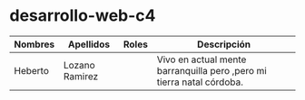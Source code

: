 # desarrollo-web-c4

| Nombres | Apellidos      | Roles | Descripción                                                  |
| ------- | -------------- | ----- | ------------------------------------------------------------ |
| Heberto | Lozano Ramirez |       | Vivo en actual mente barranquilla pero ,pero mi tierra natal córdoba. |



